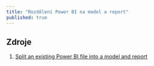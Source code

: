 ```yaml
---
title: "Rozdělení Power BI na model a report"
published: true
---
```


## Zdroje

1. [Split an existing Power BI file into a model and report][01]

[01]: https://powerbi.tips/2020/06/split-an-existing-power-bi-file-into-a-model-and-report/
